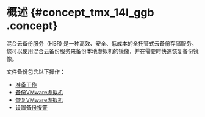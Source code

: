 # 概述 {#concept_tmx_14l_ggb .concept}

混合云备份服务（HBR\) 是一种高效、安全、低成本的全托管式云备份存储服务。您可以使用混合云备份服务来备份本地虚拟机的镜像，并在需要时快速恢复备份镜像。

文件备份包含以下操作：

-   [准备工作](intl.zh-CN/本地备份/虚拟机备份/准备工作.md)
-   [备份VMware虚拟机](intl.zh-CN/本地备份/虚拟机备份/备份VMware虚拟机.md)
-   [恢复VMware虚拟机](intl.zh-CN/本地备份/虚拟机备份/恢复VMware虚拟机.md)
-   [设置备份报警](intl.zh-CN/本地备份/基于workflow的备份/设置备份报警.md)

